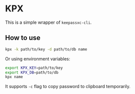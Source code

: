 # KPX

This is a simple wrapper of `keepassxc-cli`.

## How to use

```bash
kpx -k path/to/key -d path/to/db name
```

Or using environment variables:
```bash
export KPX_KEY=path/to/key
export KPX_DB=path/to/db
kpx name
```

It supports `-c` flag to copy password to clipboard temporarily.
